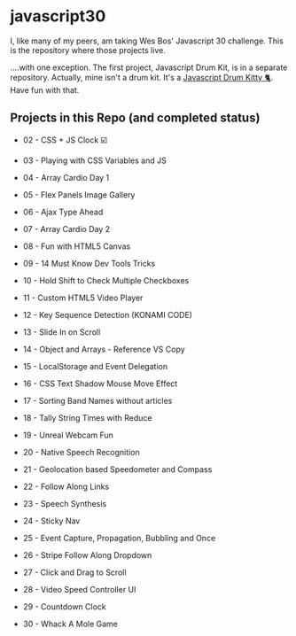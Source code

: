 # javascript30

I, like many of my peers, am taking Wes Bos' Javascript 30 challenge. This is the repository where those projects live.

....with one exception. The first project, Javascript Drum Kit, is in a separate repository. Actually, mine isn't a drum kit. It's a [Javascript Drum Kitty 🐈](https://tinydinosaurs.github.io/javascript-drum-kitty/). Have fun with that.

## Projects in this Repo (and completed status)

* 02 - CSS + JS Clock ☑️

* 03 - Playing with CSS Variables and JS

* 04 - Array Cardio Day 1

* 05 - Flex Panels Image Gallery

* 06 - Ajax Type Ahead

* 07 - Array Cardio Day 2

* 08 - Fun with HTML5 Canvas

* 09 - 14 Must Know Dev Tools Tricks

* 10 - Hold Shift to Check Multiple Checkboxes

* 11 - Custom HTML5 Video Player

* 12 - Key Sequence Detection (KONAMI CODE)

* 13 - Slide In on Scroll

* 14 - Object and Arrays - Reference VS Copy

* 15 - LocalStorage and Event Delegation

* 16 - CSS Text Shadow Mouse Move Effect

* 17 - Sorting Band Names without articles

* 18 - Tally String Times with Reduce

* 19 - Unreal Webcam Fun

* 20 - Native Speech Recognition

* 21 - Geolocation based Speedometer and Compass

* 22 - Follow Along Links

* 23 - Speech Synthesis

* 24 - Sticky Nav

* 25 - Event Capture, Propagation, Bubbling and Once

* 26 - Stripe Follow Along Dropdown

* 27 - Click and Drag to Scroll

* 28 - Video Speed Controller UI

* 29 - Countdown Clock

* 30 - Whack A Mole Game
